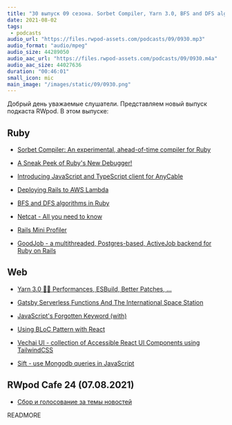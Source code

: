 ```yaml
---
title: "30 выпуск 09 сезона. Sorbet Compiler, Yarn 3.0, BFS and DFS algorithms, GoodJob, Vechai UI, Sift и прочее"
date: 2021-08-02
tags:
 - podcasts
audio_url: "https://files.rwpod-assets.com/podcasts/09/0930.mp3"
audio_format: "audio/mpeg"
audio_size: 44289050
audio_aac_url: "https://files.rwpod-assets.com/podcasts/09/0930.m4a"
audio_aac_size: 44027636
duration: "00:46:01"
small_icon: mic
main_image: "/images/static/09/0930.png"
---
```


Добрый день уважаемые слушатели. Представляем новый выпуск подкаста RWpod. В этом выпуске:

## Ruby

 - [Sorbet Compiler: An experimental, ahead-of-time compiler for Ruby](https://sorbet.org/blog/2021/07/30/open-sourcing-sorbet-compiler)
 - [A Sneak Peek of Ruby's New Debugger!](https://dev.to/st0012/a-sneak-peek-of-ruby-s-new-debugger-5caa)
 - [Introducing JavaScript and TypeScript client for AnyCable](https://evilmartians.com/chronicles/introducing-anycable-javascript-and-typescript-client)
 - [Deploying Rails to AWS Lambda](https://www.honeybadger.io/blog/rails-lambda/)


 - [BFS and DFS algorithms in Ruby](https://kirillshevch.medium.com/bfs-and-dfs-algorithms-in-ruby-9372e563fdd7)
 - [Netcat - All you need to know](https://blog.ikuamike.io/posts/2021/netcat/)
 - [Rails Mini Profiler](https://github.com/hschne/rails-mini-profiler)
 - [GoodJob - a multithreaded, Postgres-based, ActiveJob backend for Ruby on Rails](https://github.com/bensheldon/good_job)

## Web

 - [Yarn 3.0 🚀🤖 Performances, ESBuild, Better Patches, ...](https://dev.to/arcanis/yarn-3-0-performances-esbuild-better-patches-e07)
 - [Gatsby Serverless Functions And The International Space Station](https://www.smashingmagazine.com/2021/07/gatsby-serverless-functions-international-space-station/)
 - [JavaScript's Forgotten Keyword (with)](https://dev.to/mistval/javascript-s-forgotten-keyword-with-48id)


 - [Using BLoC Pattern with React](https://blog.bitsrc.io/using-bloc-pattern-with-react-cb6fdcfa623b)
 - [Vechai UI - collection of Accessible React UI Components using TailwindCSS](https://github.com/vechai/vechaiui)
 - [Sift - use Mongodb queries in JavaScript](https://github.com/crcn/sift.js)

## RWpod Cafe 24 (07.08.2021)

 - [Сбор и голосование за темы новостей](https://github.com/rwpod/cafe-discussions/discussions/9)


READMORE
